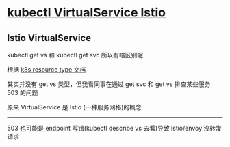 # [kubectl VirtualService lstio](/2022/05/kubectl_get_vs_lstio.md)

## lstio VirtualService

kubectl get vs 和 kubectl get svc 所以有啥区别呢

根据 [k8s resource type 文档](https://kubernetes.io/docs/reference/kubectl/#resource-types)

其实并没有 get vs 类型，但我看同事在通过 get svc 和 get vs 排查某些服务 503 的问题

原来 VirtualService 是 lstio (一种服务网格)的概念

---

503 也可能是 endpoint 写错(kubectl describe vs 去看)导致 lstio/envoy 没转发请求
